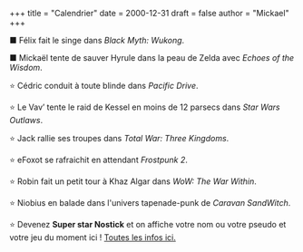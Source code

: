 +++
title = "Calendrier"
date = 2000-12-31
draft = false
author = "Mickael"
+++ 

■ Félix fait le singe dans *Black Myth: Wukong*.

■ Mickaël tente de sauver Hyrule dans la peau de Zelda avec *Echoes of the Wisdom*.

⭐️ Cédric conduit à toute blinde dans *Pacific Drive*.

⭐️ Le Vav’ tente le raid de Kessel en moins de 12 parsecs dans *Star Wars Outlaws*.

⭐️ Jack rallie ses troupes dans *Total War: Three Kingdoms*.

⭐️ eFoxot se rafraichit en attendant *Frostpunk 2*.

⭐️ Robin fait un petit tour à Khaz Algar dans *WoW: The War Within*.

⭐️ Niobius en balade dans l'univers tapenade-punk de *Caravan SandWitch*.

⭐️ Devenez **Super star Nostick** et on affiche votre nom ou votre pseudo et votre jeu du moment ici ! [Toutes les infos ici.](https://fr.ulule.com/nostick/)